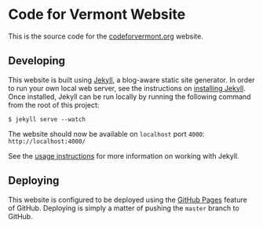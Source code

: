 Code for Vermont Website
========================

This is the source code for the [codeforvermont.org](http://codeforvermont.org/) website.

Developing
----------

This website is built using [Jekyll](http://jekyllrb.com/), a blog-aware static 
site generator. In order to run your own local web server, see the instructions 
on [installing Jekyll](https://github.com/mojombo/jekyll/wiki/install). Once installed,
Jekyll can be run locally by running the following command from the root of this 
project:

    $ jekyll serve --watch

The website should now be available on `localhost` port `4000`:  
`http://localhost:4000/`

See the [usage instructions](https://github.com/mojombo/jekyll/wiki/Usage) for more 
information on working with Jekyll.

Deploying
---------

This website is configured to be deployed using the [GitHub Pages](http://pages.github.com/) 
feature of GitHub. Deploying is simply a matter of pushing the `master` branch to 
GitHub.
